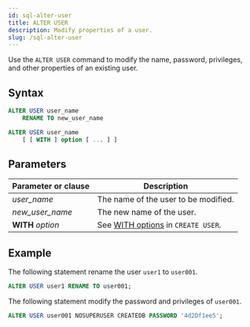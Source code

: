 ```yaml
---
id: sql-alter-user
title: ALTER USER
description: Modify properties of a user.
slug: /sql-alter-user
---
```


Use the `ALTER USER` command to modify the name, password, privileges, and other properties of an existing user.

## Syntax

```sql title="Alter user name."
ALTER USER user_name 
    RENAME TO new_user_name
```

```sql title="Alter user properties."
ALTER USER user_name 
    [ [ WITH ] option [ ... ] ]
```


## Parameters
| Parameter or clause | Description           |
| ------------------- | --------------------- |
| *user_name* | The name of the user to be modified. |
| *new_user_name* | The new name of the user. |
| **WITH** *option* | See [WITH options](sql-create-user.md#with-options) in `CREATE USER`. |



## Example

The following statement rename the user `user1` to `user001`.

```sql
ALTER USER user1 RENAME TO user001;
```


The following statement modify the password and privileges of `user001`.

```sql
ALTER USER user001 NOSUPERUSER CREATEDB PASSWORD '4d2Df1ee5';
```
